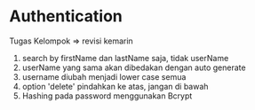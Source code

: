 # Authentication
Tugas Kelompok
=> revisi kemarin
1. search by firstName dan lastName saja, tidak userName
2. userName yang sama akan dibedakan dengan auto generate
3. username diubah menjadi lower case semua
4. option 'delete' pindahkan ke atas, jangan di bawah
5. Hashing pada password menggunakan Bcrypt
